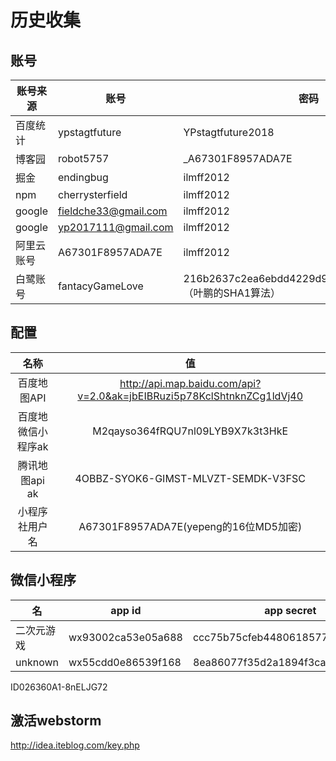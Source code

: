 # 历史收集

## 账号

| 账号来源   | 账号                 | 密码                                                        |
| ---------- | -------------------- | ----------------------------------------------------------- |
| 百度统计   | ypstagtfuture        | YPstagtfuture2018                                           |
| 博客园     | robot5757            | _A67301F8957ADA7E                                           |
| 掘金       | endingbug            | ilmff2012                                                   |
| npm        | cherrysterfield      | ilmff2012                                                   |
| google     | fieldche33@gmail.com | ilmff2012                                                   |
| google     | yp2017111@gmail.com  | ilmff2012                                                   |
| 阿里云账号 | A67301F8957ADA7E     | ilmff2012                                                   |
| 白鹭账号   | fantacyGameLove      | 216b2637c2ea6ebdd4229d93ee066835319f5759 （叶鹏的SHA1算法） |

## 配置

|        名称        |                                   值                                   |
| :----------------: | :--------------------------------------------------------------------: |
|    百度地图API     | http://api.map.baidu.com/api?v=2.0&ak=jbEIBRuzi5p78KclShtnknZCg1ldVj40 |
| 百度地微信小程序ak |                    M2qayso364fRQU7nl09LYB9X7k3t3HkE                    |
|   腾讯地图api ak   |                  4OBBZ-SYOK6-GIMST-MLVZT-SEMDK-V3FSC                   |
|   小程序社用户名   |                 A67301F8957ADA7E(yepeng的16位MD5加密)                  |

## 微信小程序

| 名         | app id             | app secret                       |
| ---------- | ------------------ | -------------------------------- |
| 二次元游戏 | wx93002ca53e05a688 | ccc75b75cfeb4480618577fdea14181c |
| unknown    | wx55cdd0e86539f168 | 8ea86077f35d2a1894f3ca5a7cc7b164 |

ID026360A1-8nELJG72

## 激活webstorm

<http://idea.iteblog.com/key.php>
